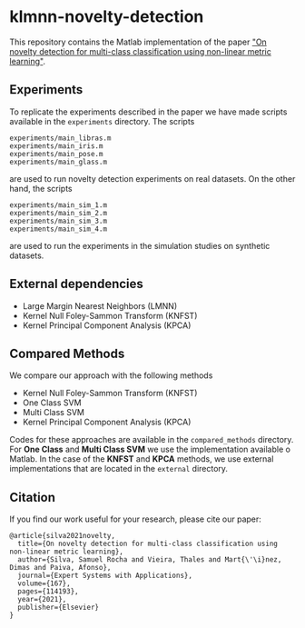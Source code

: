# klmnn-novelty-detection

This repository contains the Matlab implementation of the paper ["On novelty detection for multi-class classification using non-linear metric learning"](https://doi.org/10.1016/j.eswa.2020.114193).

## Experiments
To replicate the experiments described in the paper we have made scripts available in the `experiments` directory. The scripts
```
experiments/main_libras.m
experiments/main_iris.m
experiments/main_pose.m
experiments/main_glass.m
```
are used to run novelty detection experiments on real datasets.
On the other hand, the scripts
```
experiments/main_sim_1.m
experiments/main_sim_2.m
experiments/main_sim_3.m
experiments/main_sim_4.m
```
are used to run the experiments in the simulation studies on synthetic datasets.

## External dependencies
* Large Margin Nearest Neighbors (LMNN)
* Kernel Null Foley-Sammon Transform (KNFST)
* Kernel Principal Component Analysis (KPCA)

## Compared Methods
We compare our approach with the following methods
* Kernel Null Foley-Sammon Transform (KNFST)
* One Class SVM
* Multi Class SVM
* Kernel Principal Component Analysis (KPCA)

Codes for these approaches are available in the `compared_methods` directory. For **One Class** and **Multi Class SVM** we use the implementation available o Matlab. In the case of the **KNFST** and **KPCA** methods, we use external implementations that are located in the `external` directory.

## Citation
If you find our work useful for your research, please cite our paper:
```
@article{silva2021novelty,
  title={On novelty detection for multi-class classification using non-linear metric learning},
  author={Silva, Samuel Rocha and Vieira, Thales and Mart{\'\i}nez, Dimas and Paiva, Afonso},
  journal={Expert Systems with Applications},
  volume={167},
  pages={114193},
  year={2021},
  publisher={Elsevier}
}
```